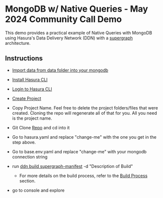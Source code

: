 # MongoDB w/ Native Queries - May 2024 Community Call Demo

This demo provides a practical example of Native Queries with MongoDB using Hasura's Data Delivery Network (DDN) with a [supergraph](https://supergraph.io) architecture.

## Instructions

- [Import data from data folder into your mongodb](https://www.mongodb.com/docs/compass/current/import-export/)
- [Install Hasura CLI](https://hasura.io/docs/3.0/cli/installation)
- [Login to Hasura CLI](https://hasura.io/docs/3.0/cli/commands/login)
- [Create Project](https://hasura.io/docs/3.0/cli/commands/create-project)
- Copy Project Name. Feel free to delete the project folders/files that were created. Cloning the repo will regenerate all of that for you. All you need is the project name.
- Git Clone [Repo](https://github.com/hasura/mongo-communitycall-demo.git) and cd into it
- Go to hasura.yaml and replace "change-me" with the one you get in the step above.
- Go to base.env.yaml and replace "change-me" with your mongodb connection string

- run [ddn build supergraph-manifest](https://hasura.io/docs/3.0/cli/commands/build-supergraph-manifest) -d "Description of Build"
  - For more details on the build process, refer to the [Build Process](#build-process) section.
- go to console and explore
